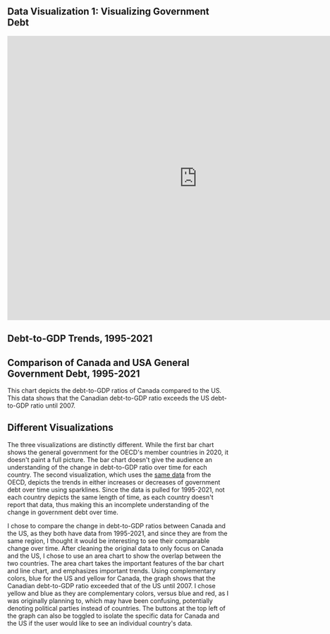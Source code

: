 
## Data Visualization 1: Visualizing Government Debt
<iframe src="https://data.oecd.org/chart/6Y2j" width="860" height="645" style="border: 0" mozallowfullscreen="true" webkitallowfullscreen="true" allowfullscreen="true"><a href="https://data.oecd.org/chart/6Y2j" target="_blank">OECD Chart: General government debt, Total, % of GDP, 2020</a></iframe>

## Debt-to-GDP Trends, 1995-2021
<div class="flourish-embed flourish-chart" data-src="visualisation/12593229"><script src="https://public.flourish.studio/resources/embed.js"></script></div>

## Comparison of Canada and USA General Government Debt, 1995-2021
This chart depicts the debt-to-GDP ratios of Canada compared to the US. This data shows that the Canadian debt-to-GDP ratio exceeds the US debt-to-GDP ratio until 2007.  
<div class="flourish-embed flourish-chart" data-src="visualisation/12598141"><script src="https://public.flourish.studio/resources/embed.js"></script></div>

## Different Visualizations
The three visualizations are distinctly different. While the first bar chart shows the general government for the OECD's member countries in 2020, it doesn't paint a full picture. The bar chart doesn't give the audience an understanding of the change in debt-to-GDP ratio over time for each country. The second visualization, which uses the [same data](https://data.oecd.org/chart/6Y2j) from the OECD, depicts the trends in either increases or decreases of government debt over time using sparklines. Since the data is pulled for 1995-2021, not each country depicts the same length of time, as each country doesn't report that data, thus making this an incomplete understanding of the change in government debt over time. 

I chose to compare the change in debt-to-GDP ratios between Canada and the US, as they both have data from 1995-2021, and since they are from the same region, I thought it would be interesting to see their comparable change over time. After cleaning the original data to only focus on Canada and the US, I chose to use an area chart to show the overlap between the two countries. The area chart takes the important features of the bar chart and line chart, and emphasizes important trends. Using complementary colors, blue for the US and yellow for Canada, the graph shows that the Canadian debt-to-GDP ratio exceeded that of the US until 2007. I chose yellow and blue as they are complementary colors, versus blue and red, as I was originally planning to, which may have been confusing, potentially denoting political parties instead of countries. The buttons at the top left of the graph can also be toggled to isolate the specific data for Canada and the US if the user would like to see an individual country's data. 
